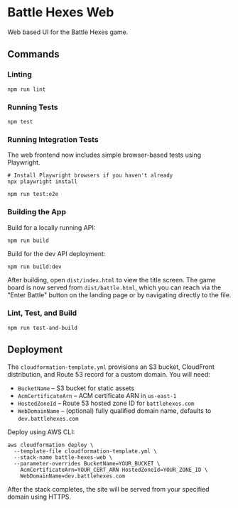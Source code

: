 # Battle Hexes Web

Web based UI for the Battle Hexes game.

## Commands

### Linting

    npm run lint

### Running Tests

    npm test

### Running Integration Tests

The web frontend now includes simple browser-based tests using Playwright.

    # Install Playwright browsers if you haven't already
    npx playwright install
    
    npm run test:e2e

### Building the App

Build for a locally running API:

    npm run build

Build for the dev API deployment:

    npm run build:dev

After building, open `dist/index.html` to view the title screen. The game board
is now served from `dist/battle.html`, which you can reach via the "Enter
Battle" button on the landing page or by navigating directly to the file.

### Lint, Test, and Build

    npm run test-and-build

## Deployment

The `cloudformation-template.yml` provisions an S3 bucket, CloudFront
distribution, and Route 53 record for a custom domain. You will need:

- `BucketName` – S3 bucket for static assets
- `AcmCertificateArn` – ACM certificate ARN in `us-east-1`
- `HostedZoneId` – Route 53 hosted zone ID for `battlehexes.com`
- `WebDomainName` – (optional) fully qualified domain name, defaults to
  `dev.battlehexes.com`

Deploy using AWS CLI:

```
aws cloudformation deploy \
  --template-file cloudformation-template.yml \
  --stack-name battle-hexes-web \
  --parameter-overrides BucketName=YOUR_BUCKET \
    AcmCertificateArn=YOUR_CERT_ARN HostedZoneId=YOUR_ZONE_ID \
    WebDomainName=dev.battlehexes.com
```

After the stack completes, the site will be served from your specified
domain using HTTPS.

